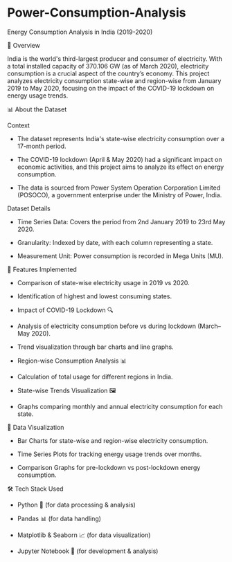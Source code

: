 # Power-Consumption-Analysis
Energy Consumption Analysis in India (2019-2020)

📌 Overview

India is the world's third-largest producer and consumer of electricity. With a total installed capacity of 370.106 GW (as of March 2020), electricity consumption is a crucial aspect of the country’s economy. This project analyzes electricity consumption state-wise and region-wise from January 2019 to May 2020, focusing on the impact of the COVID-19 lockdown on energy usage trends.

📊 About the Dataset

Context

* The dataset represents India's state-wise electricity consumption over a 17-month period.

* The COVID-19 lockdown (April & May 2020) had a significant impact on economic activities, and this project aims to analyze its effect on energy consumption.

* The data is sourced from Power System Operation Corporation Limited (POSOCO), a government enterprise under the Ministry of Power, India.

Dataset Details

* Time Series Data: Covers the period from 2nd January 2019 to 23rd May 2020.

* Granularity: Indexed by date, with each column representing a state.

* Measurement Unit: Power consumption is recorded in Mega Units (MU).

🚀 Features Implemented

 * Comparison of state-wise electricity usage in 2019 vs 2020.

 * Identification of highest and lowest consuming states.

* Impact of COVID-19 Lockdown 🔍

 * Analysis of electricity consumption before vs during lockdown (March–May 2020).

 * Trend visualization through bar charts and line graphs.

* Region-wise Consumption Analysis 📊

 * Calculation of total usage for different regions in India.

* State-wise Trends Visualization 🖼️

 * Graphs comparing monthly and annual electricity consumption for each state.

📌 Data Visualization

* Bar Charts for state-wise and region-wise electricity consumption.

* Time Series Plots for tracking energy usage trends over months.

* Comparison Graphs for pre-lockdown vs post-lockdown energy consumption.

🛠️ Tech Stack Used

* Python 🐍 (for data processing & analysis)

* Pandas 📊 (for data handling)

* Matplotlib & Seaborn 📈 (for data visualization)

* Jupyter Notebook 📒 (for development & analysis)
